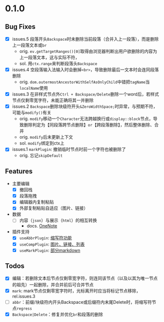 # 0.1.0
## Bug Fixes
- [x] issues.5 段落开头`Backspace`时未删除当前段落（合并入上一段落），而是删除上一段落文本或`br`
  - orig. `ev.getTargetRanges()[0]`取得由浏览器判断出用户欲删除的内容为上一段落文本，这与实际不符，
  - sol. 用`ctx.range`来判断段落头`Backspace`
- [x] issues.4 空段落输入法输入时会删掉`<br>`，导致删除最后一文本时会连同段落删除
  - orig. `dom.outermostAncestorWithSelfAsOnlyChild`中错把`tagName`当`localName`使用
- [x] issues.3 在非样式节点外`Ctrl + Backspace/Delete`删除一个word后，若样式节点仅剩零宽字符，未能正确将其一并删除
- [x] issues.2 `Backspace`删除块级符开头`&ZeroWidthSpace;`时异常，与预期不符，可能与`modify()`有关
  - orig. `modify`移动一个`Character`无法跨越换行或`display::block`节点，导致删除判定为【同段落跨节点删除】`or`【跨段落删除】，然后整体删除、合并
  - orig. `modify`后未更新上下文
  - sol. `modify`绑定到ctx上
- [x] issues.1 `markPlugin`: 撤销临时节点时前一个字符也被删除了
  - orig. 忘记`skipDefault`
## Features
- 主要编辑
  - [x] 撤回栈
  - [x] 段落拖拽
  - [x] 编辑器内复制粘贴
  - [x] 外部复制粘贴自适应（图片、链接） 
- 数据
  - [ ] 内容（`json`）与展示（`html`）的相互转换
    - docs. [OneNote](onenote:https://d.docs.live.net/4e02a194e6772771/文档/All-Index/项目.one#@effitor&section-id={A73E8398-C8FE-44F5-913E-CCF10C7C2CFE}&page-id={B1A67D1C-A2F7-4BF0-8340-2C41BA660783}&object-id={9609E4BE-ACF3-47DF-A107-013482D39912}&13)
- 插件支持
  - [x] `useAbbrPlugin`: [缩写符功能](./README.md#缩写符)
  - [x] `useCompPlugin`: [图片、链接、列表](./README.md#图片链接列表代码块表格)
  - [x] `useMarkPlugin`: [部分markdown](./README.md#部分markdown)
## Todos
- [x] 编辑：若删除文本后节点仅剩零宽字符，则连同该节点（以及以其为唯一节点的祖先）一起删除，并合并前后可合并节点
- [x] `mark`: mark节点仅剩零宽字符时，光标离开时应当将标记节点移除，rel.issues.3
- [ ] `abbr`：前缀/块级符内开头Backspace或后缀符内末尾Delete时，将缩写符节点`regress`
- [x] `Backspace|Delete`：修复并优化`br`和段落的删除
